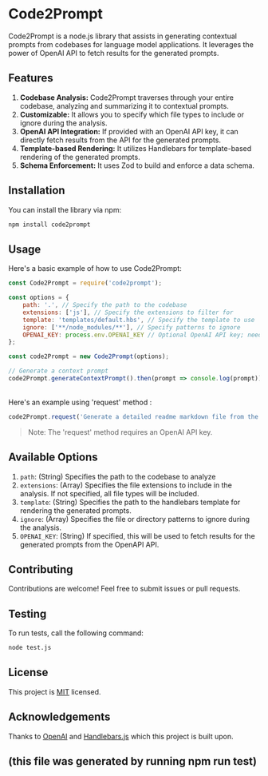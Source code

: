 # Code2Prompt

Code2Prompt is a node.js library that assists in generating contextual prompts from codebases for language model applications. It leverages the power of OpenAI API to fetch results for the generated prompts.

## Features

1. **Codebase Analysis:** Code2Prompt traverses through your entire codebase, analyzing and summarizing it to contextual prompts.
2. **Customizable:** It allows you to specify which file types to include or ignore during the analysis.
3. **OpenAI API Integration:** If provided with an OpenAI API key, it can directly fetch results from the API for the generated prompts. 
4. **Template-based Rendering:** It utilizes Handlebars for template-based rendering of the generated prompts.
5. **Schema Enforcement:** It uses Zod to build and enforce a data schema.

## Installation

You can install the library via npm:

```bash
npm install code2prompt
```

## Usage

Here's a basic example of how to use Code2Prompt:

```javascript
const Code2Prompt = require('code2prompt');

const options = {
    path: '.', // Specify the path to the codebase
    extensions: ['js'], // Specify the extensions to filter for
    template: 'templates/default.hbs', // Specify the template to use
    ignore: ['**/node_modules/**'], // Specify patterns to ignore 
    OPENAI_KEY: process.env.OPENAI_KEY // Optional OpenAI API key; needed for 'request' method
};

const code2Prompt = new Code2Prompt(options);

// Generate a context prompt
code2Prompt.generateContextPrompt().then(prompt => console.log(prompt));
```
</br>
Here's an example using 'request' method :

```javascript
code2Prompt.request('Generate a detailed readme markdown file from the given codebase.').then(response => console.log(response));

```
> Note: The 'request' method requires an OpenAI API key.

## Available Options

1. `path`: (String) Specifies the path to the codebase to analyze 
2. `extensions`: (Array) Specifies the file extensions to include in the analysis. If not specified, all file types will be included. 
3. `template`: (String) Specifies the path to the handlebars template for rendering the generated prompts.
4. `ignore`: (Array) Specifies the file or directory patterns to ignore during the analysis. 
5. `OPENAI_KEY`: (String) If specified, this will be used to fetch results for the generated prompts from the OpenAPI API.

## Contributing

Contributions are welcome! Feel free to submit issues or pull requests.

## Testing

To run tests, call the following command:

```bash
node test.js
```

## License

This project is [MIT](https://choosealicense.com/licenses/mit/) licensed.

## Acknowledgements 

Thanks to [OpenAI](https://openai.com/) and [Handlebars.js](https://handlebarsjs.com/) which this project is built upon.

## (this file was generated by running npm run test)